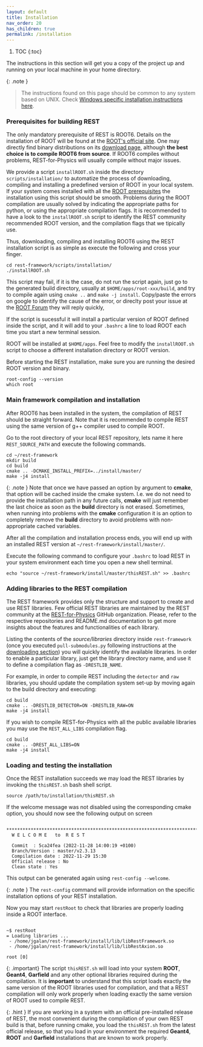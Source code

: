 ```yaml
---
layout: default
title: Installation
nav_order: 20
has_children: true
permalink: /installation
---
```


1. TOC
{:toc}

The instructions in this section will get you a copy of the project up and running on your local machine in your home directory.

{: .note } 
> The instructions found on this page should be common to any system based on UNIX. Check [Windows specific installation instructions here](https://rest-for-physics.github.io/installation/windows.html).

### Prerequisites for building REST

The only mandatory prerequisite of REST is ROOT6. Details on the installation of ROOT will be found at the [ROOT's official site](https://root.cern.ch). 
One may directly find binary distributions on its [download page](https://root.cern.ch/downloading-root), although **the best choice is to compile ROOT6 from source**. If ROOT6 compiles without problems, REST-for-Physics will usually compile without major issues.

We provide a script `installROOT.sh` inside the directory `scripts/installation/` to automatize the process of downloading, compiling and installing a predefined version of ROOT in your local system. If your system comes installed with all the [ROOT prerequisites](https://root.cern/install/dependencies/) the installation using this script should be smooth. Problems during the ROOT compilation are usually solved by indicating the appropriate paths for python, or using the appropriate compilation flags. It is recommended to have a look to the `installROOT.sh` script to identify the REST community recommended ROOT version, and the compilation flags that we tipically use.

Thus, downloading, compiling and installing ROOT6 using the REST installation script is as simple as execute the following and cross your finger.

```
cd rest-framework/scripts/installation/  
./installROOT.sh  
```

This script may fail, if it is the case, do not run the script again, just go to the generated build directory, usually at `$HOME/apps/root-xxx/build`, and try to compile again using `cmake ..` and `make -j install`. Copy/paste the errors on google to identify the cause of the error, or direclty post your issue at the [ROOT Forum](https://root-forum.cern.ch) they will reply quickly,

If the script is sucessful it will install a particular version of ROOT defined inside the script, and it will add to your `.bashrc` a line to load ROOT each time you start a new terminal session.

ROOT will be installed at `$HOME/apps`. Feel free to modify the `installROOT.sh` script to choose a different installation directory or ROOT version.

Before starting the REST installation, make sure you are running the desired ROOT version and binary.

```
root-config --version
which root
```

### Main framework compilation and installation

After ROOT6 has been installed in the system, the compilation of REST should be straight forward. 
Note that it is recommended to compile REST using the same version of g++ compiler used to compile ROOT.

Go to the root directory of your local REST repository, lets name it here `REST_SOURCE_PATH` and execute the following commands.

```
cd ~/rest-framework
mkdir build
cd build
cmake .. -DCMAKE_INSTALL_PREFIX=../install/master/ 
make -j4 install
```

{: .note }
Note that once we have passed an option by argument to **cmake**, that option will be cached inside the cmake system. I.e. we do not need to provide the installation path in any future calls, **cmake** will just remember the last choice as soon as the **build** directory is not erased. Sometimes, when running into problems with the **cmake** configuration it is an option to completely remove the **build** directory to avoid problems with non-appropriate cached variables.

After all the compilation and installation process ends, you will end up with an installed REST version at `~/rest-framework/install/master/`.

Execute the following command to configure your `.bashrc` to load REST in your system environment each time you open a new shell terminal.

 ```
 echo "source ~/rest-framework/install/master/thisREST.sh" >> .bashrc
 ```

### Adding libraries to the REST compilation

The REST framework provides only the structure and support to create and use REST libraries. Few official REST libraries are maintained by the REST community at the [REST-for-Physics](https://github.com/rest-for-physics) GitHub organization. Please, refer to the respective repositories and README.md documentation to get more insights about the features and functionalities of each library.

Listing the contents of the *source/libraries* directory inside `rest-framework` (once you executed `pull-submodules.py` following instructions at the [downloading section](https://rest-for-physics.github.io/downloading.html)) you will quickly identify the available libraries. In order to enable a particular library, just get the library directory name, and use it to define a compilation flag as `-DRESTLIB_NAME`.

For example, in order to compile REST including the `detector` and `raw` libraries, you should update the compilation system set-up by moving again to the build directory and executing:

```
cd build
cmake .. -DRESTLIB_DETECTOR=ON -DRESTLIB_RAW=ON
make -j4 install
```

If you wish to compile REST-for-Physics with all the public available libraries you may use the `REST_ALL_LIBS` compilation flag.

```
cd build
cmake .. -DREST_ALL_LIBS=ON
make -j4 install
```

### Loading and testing the installation

Once the REST installation succeeds we may load the REST libraries by invoking the `thisREST.sh` bash shell script.

```
source /path/to/installation/thisREST.sh
```

If the welcome message was not disabled using the corresponding cmake option, you should now see the following output on screen

```
  *****************************************************************************
  W E L C O M E   to  R E S T  
  
  Commit  : 5ca24fea (2022-11-28 14:00:19 +0100)  
  Branch/Version : master/v2.3.13  
  Compilation date : 2022-11-29 15:30  
  Official release : No 
  Clean state : Yes 
```

This output can be generated again using `rest-config --welcome`.

{: .note }
The `rest-config` command will provide information on the specific installation options of your REST installation.

Now you may start `restRoot` to check that libraries are properly loading inside a ROOT interface.

```

~$ restRoot
= Loading libraries ...
 - /home/jgalan/rest-framework/install/lib/libRestFramework.so
 - /home/jgalan/rest-framework/install/lib/libRestAxion.so
 
root [0] 
```

{: .important}
The script `thisREST.sh` will load into your system **ROOT**, **Geant4**, **Garfield** and any other optional libraries required during the compilation. It is **important** to understand that this script loads exactly the same version of the ROOT libraries used for compilation, and that a REST compilation will only work properly when loading exactly the same version of ROOT used to compile REST.

{: .hint }
If you are working in a system with an official pre-installed release of REST, the most convenient during the compilation of your own REST build is that, before running cmake, you load the `thisREST.sh` from the latest official release, so that you load in your environment the required **Geant4**, **ROOT** and **Garfield** installations that are known to work properly.
